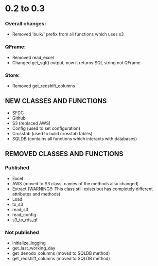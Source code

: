 # 0.2 to 0.3

### Overall changes:
- Removed 'bulk/' prefix from all functions which uses s3

### QFrame:
- Removed read_excel
- Changed get_sql() output, now it returns SQL string not QFrame

### Store:
- Removed get_redshift_columns

## NEW CLASSES AND FUNCTIONS
- SFDC
- Github
- S3 (replaced AWS)
- Config (used to set configuration)
- Crosstab (used to bulid crosstab tables)
- SQLDB (contains all functions which interacts with databases)

## REMOVED CLASSES AND FUNCTIONS
### Published
- Excel
- AWS (moved to S3 class, names of the methods also changed)
- Extract (WARNING!!: This class still exists but has completely different attributes and methods)
- Load
- to_s3
- read_s3
- read_config
- s3_to_rds_qf

### Not published
- initialize_logging
- get_last_working_day
- get_denodo_columns (moved to SQLDB method)
- get_redshift_columns (moved to SQLDB method)

